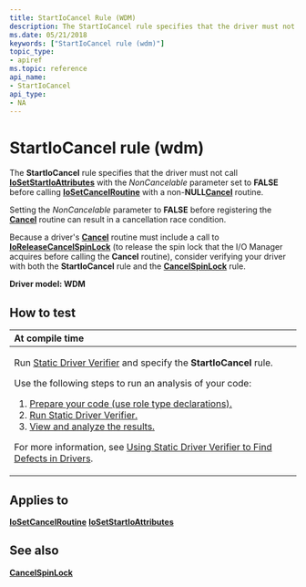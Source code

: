 ```yaml
---
title: StartIoCancel Rule (WDM)
description: The StartIoCancel rule specifies that the driver must not call IoSetStartIoAttributes with the NonCancelable parameter set to FALSE before calling IoSetCancelRoutine with a non-NULLCancel routine.
ms.date: 05/21/2018
keywords: ["StartIoCancel rule (wdm)"]
topic_type:
- apiref
ms.topic: reference
api_name:
- StartIoCancel
api_type:
- NA
---
```


# StartIoCancel rule (wdm)


The **StartIoCancel** rule specifies that the driver must not call [**IoSetStartIoAttributes**](/windows-hardware/drivers/ddi/ntifs/nf-ntifs-iosetstartioattributes) with the *NonCancelable* parameter set to **FALSE** before calling [**IoSetCancelRoutine**](/windows-hardware/drivers/ddi/wdm/nf-wdm-iosetcancelroutine) with a non-**NULL**[**Cancel**](/windows-hardware/drivers/ddi/wdm/nc-wdm-driver_cancel) routine.

Setting the *NonCancelable* parameter to **FALSE** before registering the [**Cancel**](/windows-hardware/drivers/ddi/wdm/nc-wdm-driver_cancel) routine can result in a cancellation race condition.

Because a driver's [**Cancel**](/windows-hardware/drivers/ddi/wdm/nc-wdm-driver_cancel) routine must include a call to [**IoReleaseCancelSpinLock**](/previous-versions/windows/hardware/drivers/ff549550(v=vs.85)) (to release the spin lock that the I/O Manager acquires before calling the **Cancel** routine), consider verifying your driver with both the **StartIoCancel** rule and the [**CancelSpinLock**](wdm-cancelspinlock.md) rule.

**Driver model: WDM**

## How to test

<table>
<colgroup>
<col width="100%" />
</colgroup>
<thead>
<tr class="header">
<th align="left">At compile time</th>
</tr>
</thead>
<tbody>
<tr class="odd">
<td align="left"><p>Run <a href="/windows-hardware/drivers/devtest/static-driver-verifier" data-raw-source="[Static Driver Verifier](./static-driver-verifier.md)">Static Driver Verifier</a> and specify the <strong>StartIoCancel</strong> rule.</p>
Use the following steps to run an analysis of your code:
<ol>
<li><a href="/windows-hardware/drivers/devtest/using-static-driver-verifier-to-find-defects-in-drivers#preparing-your-source-code" data-raw-source="[Prepare your code (use role type declarations).](./using-static-driver-verifier-to-find-defects-in-drivers.md#preparing-your-source-code)">Prepare your code (use role type declarations).</a></li>
<li><a href="/windows-hardware/drivers/devtest/using-static-driver-verifier-to-find-defects-in-drivers#running-static-driver-verifier" data-raw-source="[Run Static Driver Verifier.](./using-static-driver-verifier-to-find-defects-in-drivers.md#running-static-driver-verifier)">Run Static Driver Verifier.</a></li>
<li><a href="/windows-hardware/drivers/devtest/using-static-driver-verifier-to-find-defects-in-drivers#viewing-and-analyzing-the-results" data-raw-source="[View and analyze the results.](./using-static-driver-verifier-to-find-defects-in-drivers.md#viewing-and-analyzing-the-results)">View and analyze the results.</a></li>
</ol>
<p>For more information, see <a href="/windows-hardware/drivers/devtest/using-static-driver-verifier-to-find-defects-in-drivers" data-raw-source="[Using Static Driver Verifier to Find Defects in Drivers](./using-static-driver-verifier-to-find-defects-in-drivers.md)">Using Static Driver Verifier to Find Defects in Drivers</a>.</p></td>
</tr>
</tbody>
</table>

## Applies to

[**IoSetCancelRoutine**](/windows-hardware/drivers/ddi/wdm/nf-wdm-iosetcancelroutine)
[**IoSetStartIoAttributes**](/windows-hardware/drivers/ddi/ntifs/nf-ntifs-iosetstartioattributes)
## See also

[**CancelSpinLock**](wdm-cancelspinlock.md)
